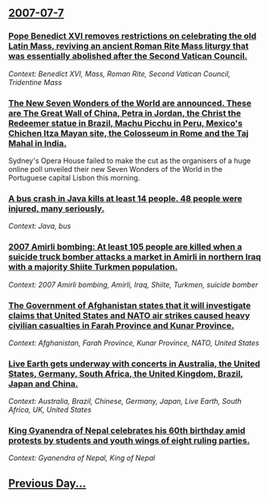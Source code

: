 ## [2007-07-7](/news/2007/07/7/index.md)

### [ Pope Benedict XVI removes restrictions on celebrating the old Latin Mass, reviving an ancient Roman Rite Mass liturgy that was essentially abolished after the Second Vatican Council. ](/news/2007/07/7/pope-benedict-xvi-removes-restrictions-on-celebrating-the-old-latin-mass-reviving-an-ancient-roman-rite-mass-liturgy-that-was-essentially.md)
_Context: Benedict XVI, Mass, Roman Rite, Second Vatican Council, Tridentine Mass_

### [ The New Seven Wonders of the World are announced.  These are The Great Wall of China, Petra in Jordan, the Christ the Redeemer statue in Brazil, Machu Picchu in Peru, Mexico's Chichen Itza Mayan site, the Colosseum in Rome and the Taj Mahal in India. ](/news/2007/07/7/the-new-seven-wonders-of-the-world-are-announced-these-are-the-great-wall-of-china-petra-in-jordan-the-christ-the-redeemer-statue-in-br.md)
Sydney&#039;s Opera House failed to make the cut as the organisers of a huge online poll unveiled their new Seven Wonders of the World in the Portuguese capital Lisbon this morning.

### [ A bus crash in Java kills at least 14 people. 48 people were injured, many seriously. ](/news/2007/07/7/a-bus-crash-in-java-kills-at-least-14-people-48-people-were-injured-many-seriously.md)
_Context: Java, bus_

### [ 2007 Amirli bombing: At least 105 people are killed when a suicide truck bomber attacks a market in Amirli in northern Iraq with a majority Shiite Turkmen population. ](/news/2007/07/7/2007-amirli-bombing-at-least-105-people-are-killed-when-a-suicide-truck-bomber-attacks-a-market-in-amirli-in-northern-iraq-with-a-majority.md)
_Context: 2007 Amirli bombing, Amirli, Iraq, Shiite, Turkmen, suicide bomber_

### [ The Government of Afghanistan states that it will investigate claims that United States and NATO air strikes caused heavy civilian casualties in Farah Province and Kunar Province. ](/news/2007/07/7/the-government-of-afghanistan-states-that-it-will-investigate-claims-that-united-states-and-nato-air-strikes-caused-heavy-civilian-casualti.md)
_Context: Afghanistan, Farah Province, Kunar Province, NATO, United States_

### [ Live Earth gets underway with concerts in Australia, the United States, Germany, South Africa, the United Kingdom, Brazil, Japan and China. ](/news/2007/07/7/live-earth-gets-underway-with-concerts-in-australia-the-united-states-germany-south-africa-the-united-kingdom-brazil-japan-and-china.md)
_Context: Australia, Brazil, Chinese, Germany, Japan, Live Earth, South Africa, UK, United States_

### [ King Gyanendra of Nepal celebrates his 60th birthday amid protests by students and youth wings of eight ruling parties.](/news/2007/07/7/king-gyanendra-of-nepal-celebrates-his-60th-birthday-amid-protests-by-students-and-youth-wings-of-eight-ruling-parties.md)
_Context: Gyanendra of Nepal, King of Nepal_

## [Previous Day...](/news/2007/07/6/index.md)


